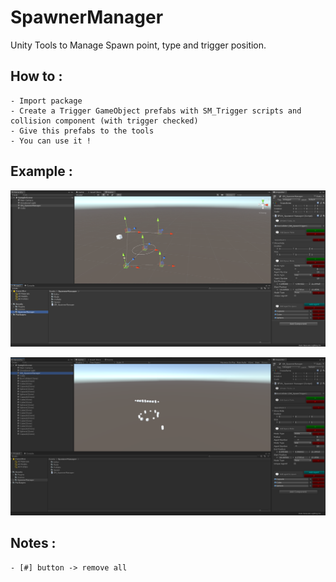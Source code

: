 # SpawnerManager

Unity Tools to Manage Spawn point, type and trigger position.


## How to :
    - Import package 
    - Create a Trigger GameObject prefabs with SM_Trigger scripts and collision component (with trigger checked)
    - Give this prefabs to the tools
    - You can use it !
 
  
## Example :
  ![](https://github.com/OlivierArgentieri/SpawnerManager/blob/master/Capture/Spawner.PNG)
  
  ![](https://github.com/OlivierArgentieri/SpawnerManager/blob/master/Capture/Spawned.PNG)


## Notes :
    - [#] button -> remove all 
